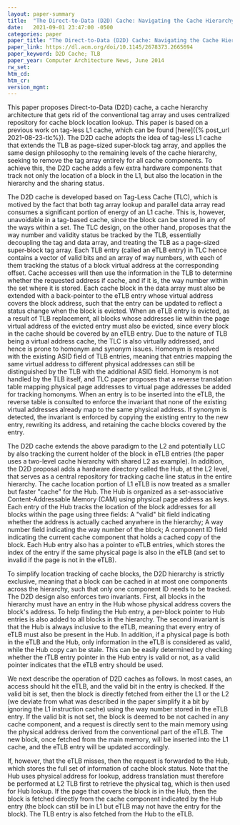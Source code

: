 ```yaml
---
layout: paper-summary
title:  "The Direct-to-Data (D2D) Cache: Navigating the Cache Hierarchy with a Single Lookup"
date:   2021-09-01 23:47:00 -0500
categories: paper
paper_title: "The Direct-to-Data (D2D) Cache: Navigating the Cache Hierarchy with a Single Lookup"
paper_link: https://dl.acm.org/doi/10.1145/2678373.2665694
paper_keyword: D2D Cache; TLB
paper_year: Computer Architecture News, June 2014
rw_set:
htm_cd:
htm_cr:
version_mgmt:
---
```


This paper proposes Direct-to-Data (D2D) cache, a cache hierarchy architecture that gets rid of the conventional
tag array and uses centralized repository for cache block location lookup. 
This paper is based on a previous work on tag-less L1 cache, which can be found [here]({% post_url 2021-08-23-tlc%}).
The D2D cache adopts the idea of tag-less L1 cache that extends the TLB as page-sized super-block tag array, and 
applies the same design philosophy to the remaining levels of the cache hierarchy, seeking to remove the tag 
array entirely for all cache components.
To achieve this, the D2D cache adds a few extra hardware components that track not only the location of a block in the 
L1, but also the location in the hierarchy and the sharing status.

The D2D cache is developed based on Tag-Less Cache (TLC), which is motived by the fact that both tag array lookup 
and parallel data array read consumes a significant portion of energy of an L1 cache. 
This is, however, unavoidable in a tag-based cache, since the block can be stored in any of the ways within a set.
The TLC design, on the other hand, proposes that the way number and validity status be tracked by the TLB, essentially
decoupling the tag and data array, and treating the TLB as a page-sized super-block tag array.
Each TLB entry (called an eTLB entry) in TLC hence contains a vector of valid bits and an array of way numbers, with
each of them tracking the status of a block virtual address at the corresponding offset.
Cache accesses will then use the information in the TLB to determine whether the requested address if cache, and if 
it is, the way number within the set where it is stored. 
Each cache block in the data array must also be extended with a back-pointer to the eTLB entry whose virtual address
covers the block address, such that the entry can be updated to reflect a status change when the block is evicted.
When an eTLB entry is evicted, as a result of TLB replacement, all blocks whose addresses lie within the page
virtual address of the evicted entry must also be evicted, since every block in the cache should be covered
by an eTLB entry.
Due to the nature of TLB being a virtual address cache, the TLC is also virtually addressed, and hence is prone to 
homonym and synonym issues. Homonym is resolved with the existing ASID field of TLB entries, meaning that entries
mapping the same virtual address to different physical addresses can still be distinguished by the TLB with the 
additional ASID field. Homonym is not handled by the TLB itself, and TLC paper proposes that a reverse translation 
table mapping physical page addresses to virtual page addresses be added for tracking homonyms. 
When an entry is to be inserted into the eTLB, the reverse table is consulted to enforce the invariant 
that none of the existing virtual addresses already map to the same physical address. 
If synonym is detected, the invariant is enforced by copying the existing entry to the new entry, rewriting its
address, and retaining the cache blocks covered by the entry.

The D2D cache extends the above paradigm to the L2 and potentially LLC by also tracking the current holder of the block
in eTLB entries (the paper uses a two-level cache hierarchy with shared L2 as example). 
In addition, the D2D proposal adds a hardware directory called the Hub, at the L2 level, that serves 
as a central repository for tracking cache line status in the entire hierarchy. The cache location portion of L1 
eTLB is now treated as a smaller but faster "cache" for the Hub.
The Hub is organized as a set-associative Content-Addressable Memory (CAM) using physical page address as keys.
Each entry of the Hub tracks the location of the block addresses for all blocks within the page using three fields: 
A "valid" bit field indicating whether the address is actually cached anywhere in the hierarchy; A way number 
field indicating the way number of the block; A component ID field indicating the current cache component that
holds a cached copy of the block. 
Each Hub entry also has a pointer to eTLB entries, which stores the index of the entry if the same physical page 
is also in the eTLB (and set to invalid if the page is not in the eTLB).

To simplify location tracking of cache blocks, the D2D hierarchy is strictly exclusive, meaning that a block can be
cached in at most one components across the hierarchy, such that only one component ID needs to be tracked.
The D2D design also enforces two invariants. First, all blocks in the hierarchy must have an entry in the Hub
whose physical address covers the block's address. To help finding the Hub entry, a per-block pointer to Hub entries is
also added to all blocks in the hierarchy.
The second invariant is that the Hub is always inclusive to the eTLB, meaning that every entry of eTLB must also be
present in the Hub. 
In addition, if a physical page is both in the eTLB and the Hub, only information in the eTLB is considered as valid,
while the Hub copy can be stale.
This can be easily determined by checking whether the rTLB entry pointer in the Hub entry is valid or not, as a valid
pointer indicates that the eTLB entry should be used.

We next describe the operation of D2D caches as follows. In most cases, an access should hit the eTLB, and the valid
bit in the entry is checked. If the valid bit is set, then the block is directly fetched from either the L1 or the L2
(we deviate from what was described in the paper simplify it a bit by ignoring the L1 instruction cache) using the
way number stored in the eTLB entry.
If the valid bit is not set, the block is deemed to be not cached in any cache component, and a request is directly 
sent to the main memory using the physical address derived from the conventional part of the eTLB. 
The new block, once fetched from the main memory, will be inserted into the L1 cache, and
the eTLB entry will be updated accordingly.

If, however, that the eTLB misses, then the request is forwarded to the Hub, which stores the full set of information
of cache block status. Note that the Hub uses physical address for lookup, address translation must therefore be 
performed at L2 TLB first to retrieve the physical tag, which is then used for Hub lookup.
If the page that covers the block is in the Hub, then the block is fetched directly from the cache component indicated
by the Hub entry (the block can still be in L1 but eTLB may not have the entry for the block).
The TLB entry is also fetched from the Hub to the eTLB.

